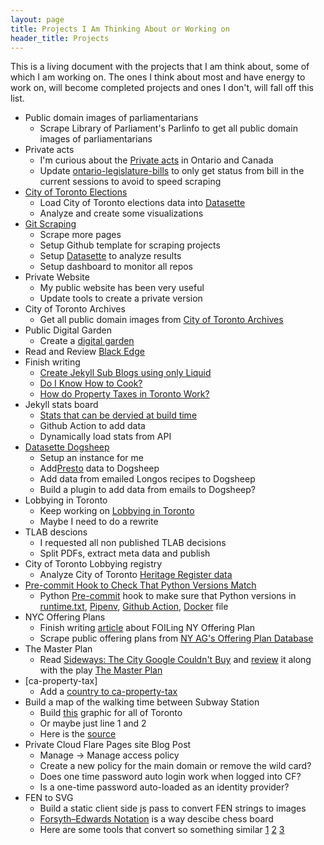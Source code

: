 ```yaml
---
layout: page
title: Projects I Am Thinking About or Working on
header_title: Projects 
---
```


This is a living document with the projects that I am think about, some of which I am working on. The ones I think about most and have energy to work on, will become completed projects and ones I don't, will fall off this list.

- Public domain images of parliamentarians
    - Scrape Library of Parliament's Parlinfo to get all public domain images of parliamentarians
- Private acts
    - I'm curious about the [Private acts](https://www.ola.org/en/legislative-business/bills/private-bills-procedures#:~:text=They%20are%20sometimes%20called%20private,be%20obtained%20under%20general%20law.) in Ontario and Canada
    - Update [ontario-legislature-bills](https://github.com/RamVasuthevan/ontario-legislature-bills) to only get status from bill in the current sessions to avoid to speed scraping  
- [City of Toronto Elections](https://github.com/RamVasuthevan/city-of-toronto-elections)
    - Load City of Toronto elections data into [Datasette](https://datasette.io/)
    - Analyze and create some visualizations 
- [Git Scraping](/git-scraping)
    - Scrape more pages
    - Setup Github template for scraping projects
    - Setup [Datasette](https://datasette.io/) to analyze results
    - Setup dashboard to monitor all repos
- Private Website
    - My public website has been very useful
    - Update tools to create a private version
- City of Toronto Archives
    - Get all public domain images from [City of Toronto Archives](https://gencat4.eloquent-systems.com/webcat/request/DoMenuRequest?SystemName=City+of+Toronto+Archives&UserName=wa+public&Password=&TemplateProcessID=6000_3355&bCachable=1&MenuName=City+of+Toronto+Archives)
- Public Digital Garden
    - Create a [digital garden](https://github.com/RamVasuthevan/Real-Estate/issues/79)
- Read and Review [Black Edge](https://www.amazon.ca/Black-Edge-Inside-Information-Wanted/dp/0812995805)
- Finish writing
    - [Create Jekyll Sub Blogs using only Liquid](https://github.com/RamVasuthevan/Personal-Website/pull/308/)
    - [Do I Know How to Cook?](https://github.com/RamVasuthevan/Personal-Website/pull/310)
    - [How do Property Taxes in Toronto Work?](https://github.com/RamVasuthevan/Personal-Website/pull/291)
-  Jekyll stats board
    - [Stats that can be dervied at build time](https://shellsharks.com/dynamize-jekyll)
    - Github Action to add data
    - Dynamically load stats from API
- [Datasette Dogsheep](https://dogsheep.github.io/)
    - Setup an instance for me
    - Add[Presto](https://www.prestocard.ca/en/) data to Dogsheep
    - Add data from emailed Longos recipes to Dogsheep
    - Build a plugin to add data from emails to Dogsheep?
- Lobbying in Toronto
    - Keep working on [Lobbying in Toronto](https://github.com/RamVasuthevan/TorontoLobbyistRegistry)
    - Maybe I need to do a rewrite
- TLAB descions
    - I requested all non published TLAB decisions
    - Split PDFs, extract meta data and publish
- City of Toronto Lobbying registry
    - Analyze City of Toronto [Heritage Register data](https://open.toronto.ca/dataset/heritage-register/)
- [Pre-commit Hook to Check That Python Versions Match](https://github.com/RamVasuthevan/version-check-pre-commit-hooks)
    - Python [Pre-commit](https://pre-commit.com/) hook to make sure that Python versions in [runtime.txt](https://devcenter.heroku.com/articles/python-runtimes), [Pipenv](https://pipenv.pypa.io/zh-cn/stable/basics.html#specifying-versions-of-python), [Github Action](https://github.com/actions/setup-python?tab=readme-ov-file#supported-version-syntax), [Docker](https://hub.docker.com/_/python) file
- NYC Offering Plans
    - Finish writing [article](https://github.com/RamVasuthevan/Personal-Website/pull/255) about FOILing NY Offering Plan
    - Scrape public offering plans from [NY AG's Offering Plan Database](https://offeringplandatasearch.ag.ny.gov/REF/welcome.jsp)
- The Master Plan
    - Read [Sideways: The City Google Couldn't Buy](https://www.amazon.ca/Sideways-City-Google-Couldnt-Buy/dp/1039000789) and [review](https://github.com/RamVasuthevan/Personal-Website/pull/235) it along with the play [The Master Plan](https://www.crowstheatre.com/whats-on/view-all/themasterplan)
- [ca-property-tax]
    - Add a [country to ca-property-tax](https://github.com/typpo/ca-property-tax/issues/1)
- Build a map of the walking time between Subway Station
    - Build [this](https://twitter.com/_ChanFace/status/1774555217977016705?t=DBrpmo2ST0UNNnpQaIMFCQ&s=19) graphic for all of Toronto
    - Or maybe just line 1 and 2
    - Here is the [source](https://downtownyonge.com/getting-here/#:~:text=enjoy%20the%20moment,areas%20in%20Toronto.) 
- Private Cloud Flare Pages site Blog Post
    - Manage -> Manage access policy
    - Create a new policy for the main domain or remove the wild card?
    - Does one time password auto login work when logged into CF?
    - Is a one-time password auto-loaded as an identity provider?
- FEN to SVG
    - Build a static client side js pass to convert FEN strings to images
    -  [Forsyth–Edwards Notation](https://en.wikipedia.org/wiki/Forsyth%E2%80%93Edwards_Notation) is a way descibe chess board
    - Here are some tools that convert so something similar [1](https://www.apronus.com/chess/pgnviewer/) [2](https://www.dailychess.com/chess/chess-fen-viewer.php) [3](http://www.netreal.de/Forsyth-Edwards-Notation/index.php)
    <!--https://chat.openai.com/c/dcd07c52-15eb-450d-a480-991fc3f1cbb4-->